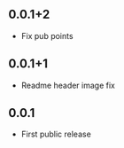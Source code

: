 ## 0.0.1+2

- Fix pub points

## 0.0.1+1

- Readme header image fix

## 0.0.1

- First public release